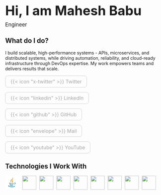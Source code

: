 ######
<style>
        h1 h2 {
            text-align: left;
        }
        .tech-stack {
            text-align: center;
        }
        .tech-stack .logos {
            display: flex;
            flex-wrap: wrap;
            justify-content: flex-start; /* Aligns logos to the left */
            align-items: flex-start; /* Ensures vertical alignment starts at top */
            gap: 10px; /* Spacing between logos */
            margin: 0; /* Removes default margins */
            padding: 0; /* Removes padding to align fully left */
        }
        .logos img {
            width: 45px; /* Slightly smaller logos */
            height: 45px;
            object-fit: contain;
            transition: transform 0.3s;
        }
        .logos img:hover {
            transform: scale(1.2); /* Hover effect */
        }
        .intro h1 {
            text-align: left;
            margin-bottom: 0; /* No gap below main heading */
            font-size: 3em; /* Larger size for main heading */
        }
        .intro .subheading { /* New class for "Software Engineer" */
            text-align: left;
            margin-top: 10px; /* Minimal gap from main heading */
            margin-bottom: 15px; /* Space before next section */
            font-size: 1.2em; /* Smaller than h1, standard text size */
            line-height: 1.2; /* Tighten line height */
            display: block; /* Ensure it’s on a new line */
        }
        /* CSS */
        .connect-me-section {
            text-align: left;
        }
        .connect-me-title {
            font-size: 2rem;
            margin-bottom: 30px;
        }
        .connect-me-links {
            display: flex;
            justify-content: left;
            gap: 15px;
            flex-wrap: wrap;
        }
        .connect-youtube-link,
        .connect-twitter-link,
        .connect-linkedin-link,
        .connect-github-link {
            text-decoration: none;
            padding: 8px 16px;
            border: 1px solid #ccc;
            border-radius: 8px;
            color: #a7a7a7 ;
            font-size: 16px;
            transition: background-color 0.3s, border-color 0.3s;
        }
        .connect-youtube-link:hover,
        .connect-twitter-link:hover,
        .connect-linkedin-link:hover,
        .connect-github-link:hover {
            background-color: #f0f0f0;
            border-color: #999;
        }

        .connect-icon-youtube,
        .connect-icon-twitter,
        .connect-icon-linkedin,
        .connect-icon-github {
            margin-right: 8px;
        }
    </style>
</head>
<body>
    <div class="intro">
    <h1>Hi, I am Mahesh Babu</h1>
    <span class="subheading">Engineer</span> <!-- Changed to span with subheading class -->
    <h2>What do I do?</h2>
    <p align="left">I build scalable, high-performance systems - APIs, microservices, and distributed systems, while driving automation, reliability, and cloud-ready infrastructure through DevOps expertise. My work empowers teams and delivers results that scale.
    </p>
    </div>
    <section class="connect-me-section">
        <div class="connect-me-links">
            <a href="https://x.com/maheshbabu168" target="_blank" class="connect-twitter-link">
                {{< icon "x-twitter" >}}
                Twitter
            </a>
            <a href="https://www.linkedin.com/in/ayodhya-mahesh-babu-387845254/" target="_blank" class="connect-linkedin-link">
                {{< icon "linkedin" >}}
                LinkedIn
            </a>
            <a href="https://github.com/ayodhya16" target="_blank" class="connect-github-link">
                {{< icon "github" >}}
                 GitHub
            </a>
            <a href="mailto:maheshbabumb08@gmail.com" target="_blank" class="connect-twitter-link">
                {{< icon "envelope" >}}
                Mail
            </a>
            <a href="https://www.youtube.com/@maheshbabu2221" target="_blank" class="connect-youtube-link">
                {{< icon "youtube" >}}
                YouTube
            </a>
        </div>
    </section>
    <div class="tech-stack">
        <h2 align="left">Technologies I Work With</h2>
        <div class="logos" align= "left">
            <img src= "java.webp" />
            <img src="https://cdn.jsdelivr.net/gh/devicons/devicon@latest/icons/python/python-original.svg" />
            <img src="https://cdn.jsdelivr.net/gh/devicons/devicon@latest/icons/postgresql/postgresql-original.svg" />
            <img src="https://cdn.jsdelivr.net/gh/devicons/devicon@latest/icons/amazonwebservices/amazonwebservices-plain-wordmark.svg" />
            <img src="https://cdn.jsdelivr.net/gh/devicons/devicon@latest/icons/docker/docker-original.svg" />
            <img src="https://cdn.jsdelivr.net/gh/devicons/devicon@latest/icons/githubactions/githubactions-original.svg" />
            <img src="https://cdn.jsdelivr.net/gh/devicons/devicon@latest/icons/gitlab/gitlab-original.svg" />
            <img src="https://cdn.jsdelivr.net/gh/devicons/devicon@latest/icons/linux/linux-original.svg" />
            <img src="https://cdn.jsdelivr.net/gh/devicons/devicon@latest/icons/bash/bash-original.svg" />
</div>